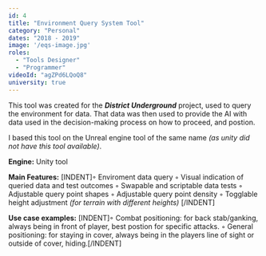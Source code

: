```yaml
---
id: 4
title: "Environment Query System Tool"
category: "Personal"
dates: "2018 - 2019"
image: '/eqs-image.jpg'
roles: 
  - "Tools Designer"
  - "Programmer"
videoId: "agZPd6LQoQ8"
university: true
---
```

This tool was created for the ***District Underground*** project, used to query the environment for data. That data was then used to provide the AI with data used in the decision-making process on how to proceed, and postion.

I based this tool on the Unreal engine tool of the same name *(as unity did not have this tool available)*.

**Engine:** Unity tool

**Main Features:**
[INDENT]◦ Enviroment data query
◦ Visual indication of queried data and test outcomes
◦ Swapable and scriptable data tests
◦ Adjustable query point shapes
◦ Adjustable query point density
◦ Togglable height adjustment *(for terrain with different heights)* [/INDENT]

**Use case examples:**
[INDENT]◦ Combat positioning: for back stab/ganking, always being in front of player, best postion for specific attacks.
◦ General positioning: for staying in cover, always being in the players line of sight or outside of cover, hiding.[/INDENT] 